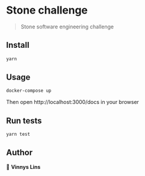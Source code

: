 # Stone challenge

> Stone software engineering challenge

## Install

```sh
yarn
```

## Usage

```sh
docker-compose up
```

Then open http://localhost:3000/docs in your browser

## Run tests

```sh
yarn test
```

## Author

👤 **Vinnys Lins**
